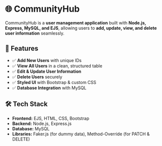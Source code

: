 # 🌐 CommunityHub

CommunityHub is a **user management application** built with **Node.js, Express, MySQL, and EJS**, allowing users to **add, update, view, and delete user information** seamlessly.

## 🚀 Features

- ✅ **Add New Users** with unique IDs
- ✅ **View All Users** in a clean, structured table
- ✅ **Edit & Update User Information**
- ✅ **Delete Users** securely
- ✅ **Styled UI** with Bootstrap & custom CSS
- ✅ **Database Integration** with MySQL

## 🛠️ Tech Stack

- **Frontend:** EJS, HTML, CSS, Bootstrap
- **Backend:** Node.js, Express.js
- **Database:** MySQL
- **Libraries:** Faker.js (for dummy data), Method-Override (for PATCH & DELETE)

